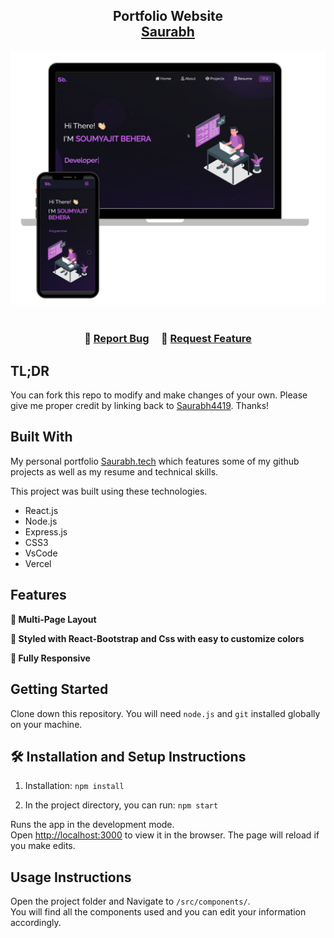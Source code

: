 <h2 align="center">
  Portfolio Website<br/>
  <a href="https://portfolio-mern-eta.vercel.app/ target="_blank">Saurabh</a>
</h2>
<div align="center">
  <img alt="Demo" src="./Images/readme-img1.png" />
</div>

<br/>


<h3 align="center">
    🔹
    <a href="https://github.com/Saurabh4419/Portfolio/issues">Report Bug</a> &nbsp; &nbsp;
    🔹
    <a href="https://github.com/Saurabh4419/Portfolio/issues">Request Feature</a>
</h3>

## TL;DR

You can fork this repo to modify and make changes of your own. Please give me proper credit by linking back to [Saurabh4419](https://github.com/Saurabh9323/Portfolio). Thanks!

## Built With

My personal portfolio <a href="https://Saurabh.vercel.app/" target="_blank">Saurabh.tech</a> which features some of my github projects as well as my resume and technical skills.<br/>

This project was built using these technologies.

- React.js
- Node.js
- Express.js
- CSS3
- VsCode
- Vercel

## Features

**📖 Multi-Page Layout**

**🎨 Styled with React-Bootstrap and Css with easy to customize colors**

**📱 Fully Responsive**

## Getting Started

Clone down this repository. You will need `node.js` and `git` installed globally on your machine.

## 🛠 Installation and Setup Instructions

1. Installation: `npm install`

2. In the project directory, you can run: `npm start`

Runs the app in the development mode.\
Open [http://localhost:3000](http://localhost:3000) to view it in the browser.
The page will reload if you make edits.

## Usage Instructions

Open the project folder and Navigate to `/src/components/`. <br/>
You will find all the components used and you can edit your information accordingly.
